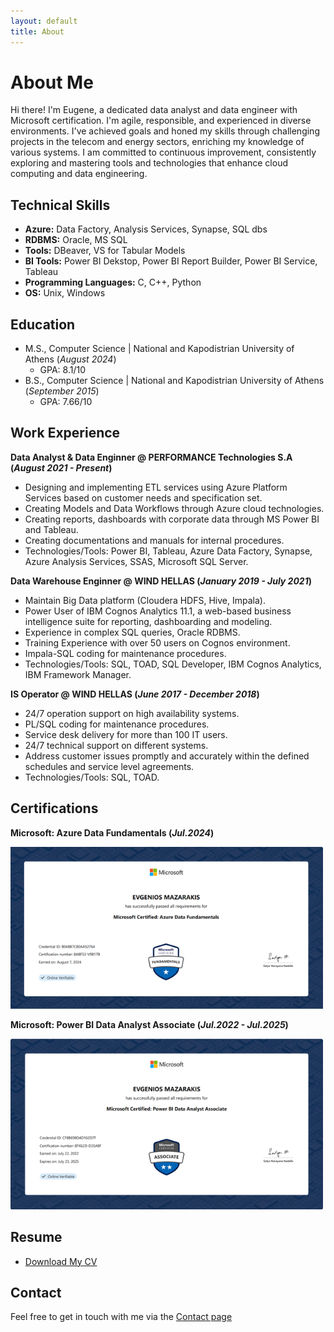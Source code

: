 ```yaml
---
layout: default
title: About
---
```


# About Me
Hi there! I'm Eugene, a dedicated data analyst and data engineer with Microsoft certification. I'm agile, responsible, and experienced in diverse environments. I've achieved goals and honed my skills through challenging projects in the telecom and energy sectors, enriching my knowledge of various systems. I am committed to continuous improvement, consistently exploring and mastering tools and technologies that enhance cloud computing and data engineering.


## Technical Skills 

- **Azure:** Data Factory, Analysis Services, Synapse, SQL dbs
- **RDBMS:** Oracle, MS SQL
- **Tools:** DBeaver, VS for Tabular Models
- **BI Tools:** Power BI Dekstop, Power BI Report Builder, Power BI Service, Tableau
- **Programming Languages:** C, C++, Python
- **OS:** Unix, Windows

## Education   		
- M.S., Computer Science  | National and Kapodistrian University of Athens (_August 2024_)
  -  GPA: 8.1/10	 			        		
- B.S., Computer Science  | National and Kapodistrian University of Athens (_September 2015_)
  - GPA: 7.66/10	   

## Work Experience
**Data Analyst & Data Enginner @ PERFORMANCE Technologies S.A (_August 2021 - Present_)**
- Designing and implementing ETL services using Azure Platform Services based on customer needs and specification set. 
- Creating Models and Data Workflows through Azure cloud technologies. 
- Creating reports, dashboards with corporate data through MS Power BI and Tableau. 
- Creating documentations and manuals for internal procedures.
- Technologies/Tools: Power BI, Tableau, Azure Data Factory, Synapse, Azure Analysis Services, SSAS, Microsoft SQL Server.


**Data Warehouse Enginner @ WIND HELLAS (_January 2019 - July 2021_)**
- Maintain Big Data platform (Cloudera HDFS, Hive, Impala).
- Power User of IBM Cognos Analytics 11.1, a web-based business intelligence suite for reporting, dashboarding and modeling.
- Experience in complex SQL queries, Oracle RDBMS. 
- Training Experience with over 50 users on Cognos environment. 
- Impala-SQL coding for maintenance procedures. 
- Technologies/Tools: SQL, TOAD, SQL Developer, IBM Cognos Analytics, IBM Framework Manager.

**IS Operator @ WIND HELLAS (_June 2017 - December 2018_)**
- 24/7 operation support on high availability systems. 
- PL/SQL coding for maintenance procedures. 
- Service desk delivery for more than 100 IT users. 
- 24/7 technical support on different systems. 
- Address customer issues promptly and accurately within the defined schedules and service level agreements. 
- Technologies/Tools: SQL, TOAD.
  
## Certifications
**Microsoft: Azure Data Fundamentals (_Jul.2024_)**

![DataCertification](/assets/Img/Data_Fundamentals.png)


**Microsoft: Power BI Data Analyst Associate (_Jul.2022 - Jul.2025_)**

![PowerBICertification](/assets/Img/Power_BI.png)



## Resume
- [Download My CV](/assets/E_M_Resume.pdf)


## Contact
Feel free to get in touch with me via the [Contact page](/contact)









